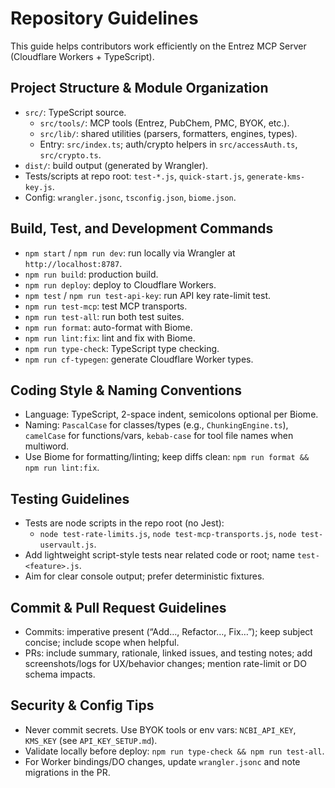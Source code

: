 # Repository Guidelines

This guide helps contributors work efficiently on the Entrez MCP Server (Cloudflare Workers + TypeScript).

## Project Structure & Module Organization

- `src/`: TypeScript source.
  - `src/tools/`: MCP tools (Entrez, PubChem, PMC, BYOK, etc.).
  - `src/lib/`: shared utilities (parsers, formatters, engines, types).
  - Entry: `src/index.ts`; auth/crypto helpers in `src/accessAuth.ts`, `src/crypto.ts`.
- `dist/`: build output (generated by Wrangler).
- Tests/scripts at repo root: `test-*.js`, `quick-start.js`, `generate-kms-key.js`.
- Config: `wrangler.jsonc`, `tsconfig.json`, `biome.json`.

## Build, Test, and Development Commands

- `npm start` / `npm run dev`: run locally via Wrangler at `http://localhost:8787`.
- `npm run build`: production build.
- `npm run deploy`: deploy to Cloudflare Workers.
- `npm test` / `npm run test-api-key`: run API key rate-limit test.
- `npm run test-mcp`: test MCP transports.
- `npm run test-all`: run both test suites.
- `npm run format`: auto-format with Biome.
- `npm run lint:fix`: lint and fix with Biome.
- `npm run type-check`: TypeScript type checking.
- `npm run cf-typegen`: generate Cloudflare Worker types.

## Coding Style & Naming Conventions

- Language: TypeScript, 2-space indent, semicolons optional per Biome.
- Naming: `PascalCase` for classes/types (e.g., `ChunkingEngine.ts`), `camelCase` for functions/vars, `kebab-case` for tool file names when multiword.
- Use Biome for formatting/linting; keep diffs clean: `npm run format && npm run lint:fix`.

## Testing Guidelines

- Tests are node scripts in the repo root (no Jest):
  - `node test-rate-limits.js`, `node test-mcp-transports.js`, `node test-uservault.js`.
- Add lightweight script-style tests near related code or root; name `test-<feature>.js`.
- Aim for clear console output; prefer deterministic fixtures.

## Commit & Pull Request Guidelines

- Commits: imperative present (“Add…, Refactor…, Fix…”); keep subject concise; include scope when helpful.
- PRs: include summary, rationale, linked issues, and testing notes; add screenshots/logs for UX/behavior changes; mention rate-limit or DO schema impacts.

## Security & Config Tips

- Never commit secrets. Use BYOK tools or env vars: `NCBI_API_KEY`, `KMS_KEY` (see `API_KEY_SETUP.md`).
- Validate locally before deploy: `npm run type-check && npm run test-all`.
- For Worker bindings/DO changes, update `wrangler.jsonc` and note migrations in the PR.
